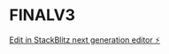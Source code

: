 # FINALV3

[Edit in StackBlitz next generation editor ⚡️](https://stackblitz.com/~/github.com/ttony15/FINALV3)
